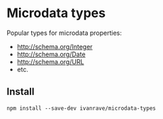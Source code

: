 Microdata types
===

Popular types for microdata properties:

- http://schema.org/Integer
- http://schema.org/Date
- http://schema.org/URL
- etc.


Install
---

```npm install --save-dev ivanrave/microdata-types```